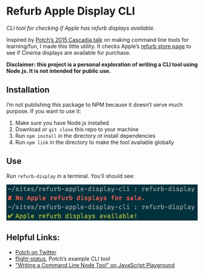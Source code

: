 # Refurb Apple Display CLI

_CLI tool for checking if Apple has refurb displays available._

Inspired by [Potch’s 2015 Cascadia talk](http://2015.cascadiajs.com/assets/transcripts/03-08-potch.txt) on making command line tools for learning/fun, I made this little utility. It checks Apple’s [refurb store page](http://www.apple.com/shop/browse/home/specialdeals/mac) to see if Cinema displays are available for purchase.

**Disclaimer: this project is a personal exploration of writing a CLI tool using Node.js. It is not intended for public use.**

## Installation

I’m not publishing this package to NPM because it doesn’t serve much purpose. If you want to use it:

1. Make sure you have Node.js installed
2. Download or `git clone` this repo to your machine
3. Run `npm install` in the directory ot install dependencies
4. Run `npm link` in the directory to make the tool available globally

## Use

Run `refurb-display` in a terminal. You’ll should see:

![Sample CLI output](./sample-output.jpg)

## Helpful Links:

* [Potch on Twitter](https://twitter.com/potch)
* [flight-status](https://github.com/potch/flight-status), Potch’s example CLI tool
* [“Writing a Command Line Node Tool” on JavaScript Playground](http://javascriptplayground.com/blog/2012/08/writing-a-command-line-node-tool/)
